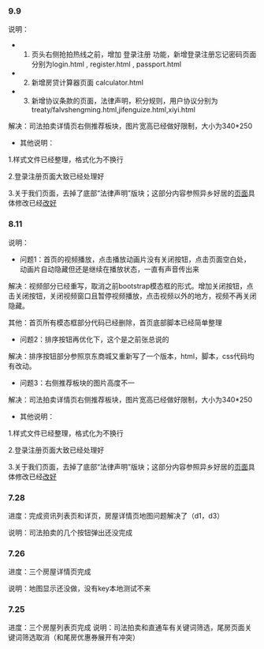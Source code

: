 ### 9.9
说明：
 - 1. 页头右侧抢拍热线之前，增加 登录注册 功能，新增登录注册忘记密码页面分别为login.html , register.html , passport.html

 - 2. 新增房贷计算器页面 calculator.html 

 - 3.	新增协议条款的页面，法律声明，积分规则，用户协议分别为 treaty/falvshengming.html,jifenguize.html,xiyi.html
 
  解决：司法拍卖详情页右侧推荐板块，图片宽高已经做好限制，大小为340*250

 - 其他说明：
 
 1.样式文件已经整理，格式化为不换行
 
 2.登录注册页面大致已经处理好
 
 3.关于我们页面，去掉了底部“法律声明”版块；这部分内容参照异乡好居的[页面](http://www.uhouzz.com/general-pages/service-protocol)具体修改已经[改好](https://github.com/nile52/qiangxianpaiPC3/blob/master/falvshengming.html)
 






### 8.11
说明：
 - 问题1：首页的视频播放，点击播放动画片没有关闭按钮，点击页面空白处，动画片自动隐藏但还是继续在播放状态，一直有声音传出来 
 
 解决：视频部分已经重写，取消之前bootstrap模态框的形式。增加关闭按钮，点击关闭按钮，关闭视频窗口且暂停视频播放，点击视频以外的地方，视频不再关闭隐藏。

 其他：首页所有模态框部分代码已经删除，首页底部脚本已经简单整理

 - 问题2：排序按钮再优化下，这个是之前张总说的
 
 解决：排序按钮部分参照京东商城又重新写了一个版本，html，脚本，css代码均有改动。

 - 问题3：右侧推荐板块的图片高度不一
 
  解决：司法拍卖详情页右侧推荐板块，图片宽高已经做好限制，大小为340*250

 - 其他说明：
 
 1.样式文件已经整理，格式化为不换行
 
 2.登录注册页面大致已经处理好
 
 3.关于我们页面，去掉了底部“法律声明”版块；这部分内容参照异乡好居的[页面](http://www.uhouzz.com/general-pages/service-protocol)具体修改已经[改好](https://github.com/nile52/qiangxianpaiPC3/blob/master/falvshengming.html)
 
 



### 7.28
进度：完成资讯列表页和详页，房屋详情页地图问题解决了（d1，d3）

说明：司法拍卖的几个按钮弹出还没完成


### 7.26
进度：三个房屋详情页完成

说明：地图显示还没做，没有key本地测试不来


### 7.25
进度：三个房屋列表页完成
说明：司法拍卖和直通车有关键词筛选，尾房页面关键词筛选取消（和尾房优惠券展开有冲突）
